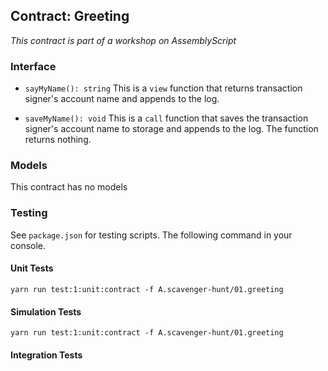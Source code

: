## Contract: Greeting

*This contract is part of a workshop on AssemblyScript*

### Interface

- `sayMyName(): string`
  This is a `view` function that returns transaction signer's account name
  and appends to the log.

- `saveMyName(): void`
  This is a `call` function that saves the transaction signer's account name
  to storage and appends to the log.  The function returns nothing.


### Models

This contract has no models


### Testing

See `package.json` for testing scripts.  The following command in your console.

#### Unit Tests

`yarn run test:1:unit:contract -f A.scavenger-hunt/01.greeting`

#### Simulation Tests

`yarn run test:1:unit:contract -f A.scavenger-hunt/01.greeting`

#### Integration Tests